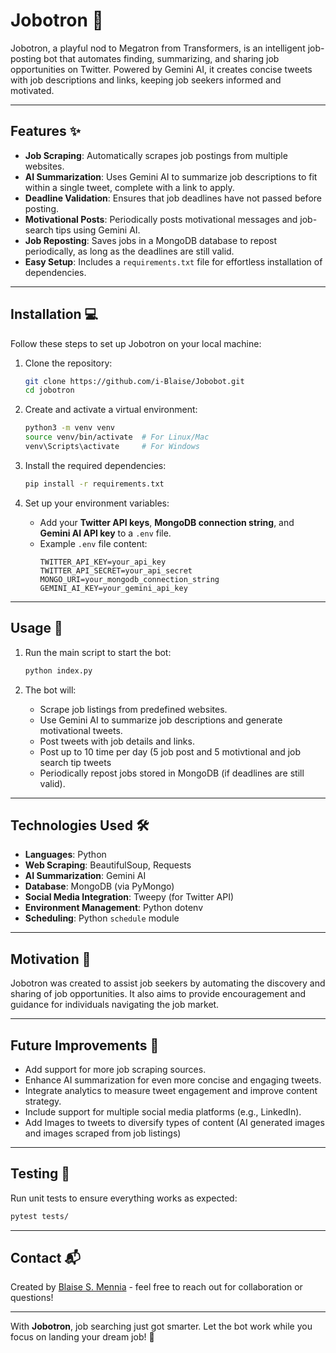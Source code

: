 # Jobotron 🚀

Jobotron, a playful nod to Megatron from Transformers, is an intelligent job-posting bot that automates finding, summarizing, and sharing job opportunities on Twitter. Powered by Gemini AI, it creates concise tweets with job descriptions and links, keeping job seekers informed and motivated.

---

## Features ✨

- **Job Scraping**: Automatically scrapes job postings from multiple websites.
- **AI Summarization**: Uses Gemini AI to summarize job descriptions to fit within a single tweet, complete with a link to apply.
- **Deadline Validation**: Ensures that job deadlines have not passed before posting.
- **Motivational Posts**: Periodically posts motivational messages and job-search tips using Gemini AI.
- **Job Reposting**: Saves jobs in a MongoDB database to repost periodically, as long as the deadlines are still valid.
- **Easy Setup**: Includes a `requirements.txt` file for effortless installation of dependencies.

---

## Installation 💻

Follow these steps to set up Jobotron on your local machine:

1. Clone the repository:
   ```bash
   git clone https://github.com/i-Blaise/Jobobot.git
   cd jobotron
   ```

2. Create and activate a virtual environment:
   ```bash
   python3 -m venv venv
   source venv/bin/activate  # For Linux/Mac
   venv\Scripts\activate     # For Windows
   ```

3. Install the required dependencies:
   ```bash
   pip install -r requirements.txt
   ```

4. Set up your environment variables:
   - Add your **Twitter API keys**, **MongoDB connection string**, and **Gemini AI API key** to a `.env` file.
   - Example `.env` file content:
     ```env
     TWITTER_API_KEY=your_api_key
     TWITTER_API_SECRET=your_api_secret
     MONGO_URI=your_mongodb_connection_string
     GEMINI_AI_KEY=your_gemini_api_key
     ```

---

## Usage 📖

1. Run the main script to start the bot:
   ```bash
   python index.py
   ```

2. The bot will:
   - Scrape job listings from predefined websites.
   - Use Gemini AI to summarize job descriptions and generate motivational tweets.
   - Post tweets with job details and links.
   - Post up to 10 time per day (5 job post and 5 motivtional and job search tip tweets
   - Periodically repost jobs stored in MongoDB (if deadlines are still valid).

---

## Technologies Used 🛠️

- **Languages**: Python
- **Web Scraping**: BeautifulSoup, Requests
- **AI Summarization**: Gemini AI
- **Database**: MongoDB (via PyMongo)
- **Social Media Integration**: Tweepy (for Twitter API)
- **Environment Management**: Python dotenv
- **Scheduling**: Python `schedule` module

---

## Motivation 🌟

Jobotron was created to assist job seekers by automating the discovery and sharing of job opportunities. It also aims to provide encouragement and guidance for individuals navigating the job market.

---

## Future Improvements 🔮

- Add support for more job scraping sources.
- Enhance AI summarization for even more concise and engaging tweets.
- Integrate analytics to measure tweet engagement and improve content strategy.
- Include support for multiple social media platforms (e.g., LinkedIn).
- Add Images to tweets to diversify types of content (AI generated images and images scraped from job listings)

---

## Testing 🧪

Run unit tests to ensure everything works as expected:
```bash
pytest tests/
```

---

## Contact 📬

Created by [Blaise S. Mennia](https://www.linkedin.com/in/blaise-mennia-50b25369/) - feel free to reach out for collaboration or questions!

---

With **Jobotron**, job searching just got smarter. Let the bot work while you focus on landing your dream job! 🚀
```
